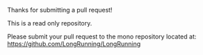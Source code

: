 Thanks for submitting a pull request!

This is a read only repository.

Please submit your pull request to the mono repository located at:
https://github.com/LongRunning/LongRunning
